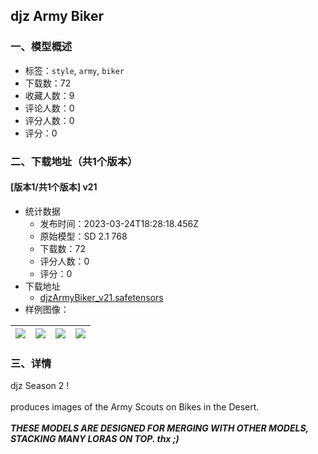 ## djz Army Biker
### 一、模型概述

- 标签：`style`, `army`, `biker`
- 下载数：72
- 收藏人数：9
- 评论人数：0
- 评分人数：0
- 评分：0

### 二、下载地址（共1个版本）

#### [版本1/共1个版本] v21

- 统计数据
  - 发布时间：2023-03-24T18:28:18.456Z
  - 原始模型：SD 2.1 768
  - 下载数：72
  - 评分人数：0
  - 评分：0
- 下载地址
  - [djzArmyBiker_v21.safetensors](https://civitai.com/api/download/models/28406)
- 样例图像：

| <img src="https://image.civitai.com/xG1nkqKTMzGDvpLrqFT7WA/8607eb11-b384-40b9-f245-ce6c2586e200/width=450/319811.jpeg" /> | <img src="https://image.civitai.com/xG1nkqKTMzGDvpLrqFT7WA/8c79f41d-3793-4aef-a4cc-b5d724250800/width=450/319818.jpeg" /> | <img src="https://image.civitai.com/xG1nkqKTMzGDvpLrqFT7WA/69091b6e-1e8c-4e24-2436-5d41f7542900/width=450/319817.jpeg" /> | <img src="https://image.civitai.com/xG1nkqKTMzGDvpLrqFT7WA/ccc813cc-1ffd-40aa-7ac7-f0d366667600/width=450/319816.jpeg" /> |
| ---- | ---- | ---- | ---- |


### 三、详情
<p>djz Season 2 ! <br /><br />produces images of the Army Scouts on Bikes in the Desert. <br /><br /><strong><em>THESE MODELS ARE DESIGNED FOR MERGING WITH OTHER MODELS, STACKING MANY LORAS ON TOP. thx ;)</em></strong></p>